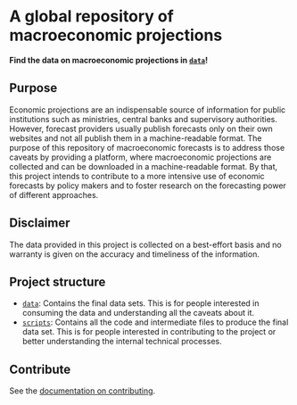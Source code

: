 
# A global repository of macroeconomic projections

**Find the data on macroeconomic projections in [`data`](data)!**

## Purpose

Economic projections are an indispensable source of information for public institutions such as ministries, central banks and supervisory authorities. However, forecast providers usually publish forecasts only on their own websites and not all publish them in a machine-readable format. The purpose of this repository of macroeconomic forecasts is to address those caveats by providing a platform, where macroeconomic projections are collected and can be downloaded in a machine-readable format. By that, this project intends to contribute to a more intensive use of economic forecasts by policy makers and to foster research on the forecasting power of different approaches.

## Disclaimer

The data provided in this project is collected on a best-effort basis and no warranty is given on the accuracy and timeliness of the information.

## Project structure

- [`data`](data): Contains the final data sets. This is for people interested in consuming the data and understanding all the caveats about it.
- [`scripts`](scripts): Contains all the code and intermediate files to produce the final data set. This is for people interested in contributing to the project or better understanding the internal technical processes.

## Contribute

See the [documentation on contributing](https://github.com/franzmohr/macroprojections/tree/master/scripts).

